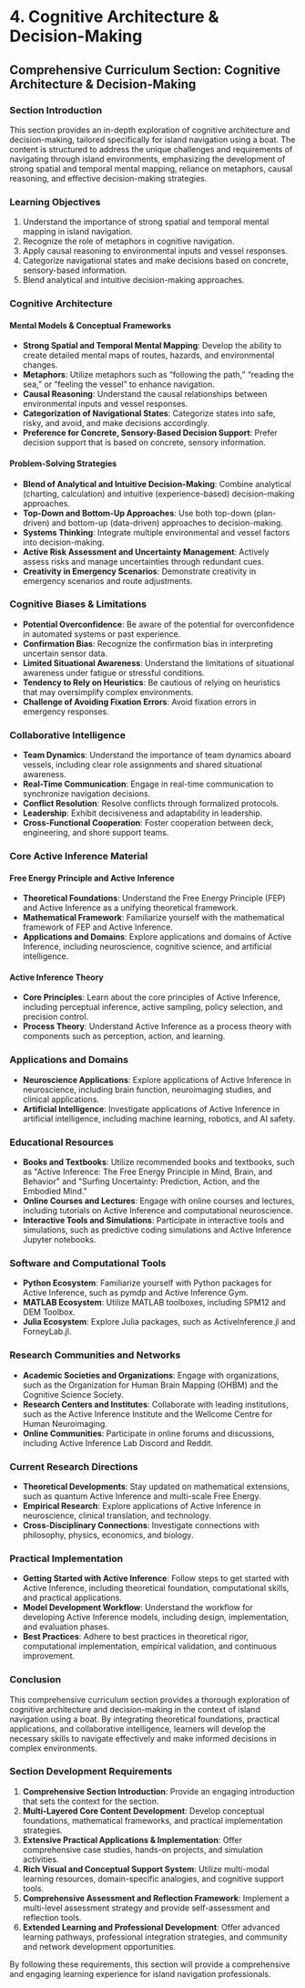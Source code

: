 # 4. Cognitive Architecture & Decision-Making

## Comprehensive Curriculum Section: Cognitive Architecture & Decision-Making

### Section Introduction

This section provides an in-depth exploration of cognitive architecture and decision-making, tailored specifically for island navigation using a boat. The content is structured to address the unique challenges and requirements of navigating through island environments, emphasizing the development of strong spatial and temporal mental mapping, reliance on metaphors, causal reasoning, and effective decision-making strategies.

### Learning Objectives

1. Understand the importance of strong spatial and temporal mental mapping in island navigation.
2. Recognize the role of metaphors in cognitive navigation.
3. Apply causal reasoning to environmental inputs and vessel responses.
4. Categorize navigational states and make decisions based on concrete, sensory-based information.
5. Blend analytical and intuitive decision-making approaches.

### Cognitive Architecture

#### Mental Models & Conceptual Frameworks

- **Strong Spatial and Temporal Mental Mapping**: Develop the ability to create detailed mental maps of routes, hazards, and environmental changes.
- **Metaphors**: Utilize metaphors such as “following the path,” “reading the sea,” or “feeling the vessel” to enhance navigation.
- **Causal Reasoning**: Understand the causal relationships between environmental inputs and vessel responses.
- **Categorization of Navigational States**: Categorize states into safe, risky, and avoid, and make decisions accordingly.
- **Preference for Concrete, Sensory-Based Decision Support**: Prefer decision support that is based on concrete, sensory information.

#### Problem-Solving Strategies

- **Blend of Analytical and Intuitive Decision-Making**: Combine analytical (charting, calculation) and intuitive (experience-based) decision-making approaches.
- **Top-Down and Bottom-Up Approaches**: Use both top-down (plan-driven) and bottom-up (data-driven) approaches to decision-making.
- **Systems Thinking**: Integrate multiple environmental and vessel factors into decision-making.
- **Active Risk Assessment and Uncertainty Management**: Actively assess risks and manage uncertainties through redundant cues.
- **Creativity in Emergency Scenarios**: Demonstrate creativity in emergency scenarios and route adjustments.

### Cognitive Biases & Limitations

- **Potential Overconfidence**: Be aware of the potential for overconfidence in automated systems or past experience.
- **Confirmation Bias**: Recognize the confirmation bias in interpreting uncertain sensor data.
- **Limited Situational Awareness**: Understand the limitations of situational awareness under fatigue or stressful conditions.
- **Tendency to Rely on Heuristics**: Be cautious of relying on heuristics that may oversimplify complex environments.
- **Challenge of Avoiding Fixation Errors**: Avoid fixation errors in emergency responses.

### Collaborative Intelligence

- **Team Dynamics**: Understand the importance of team dynamics aboard vessels, including clear role assignments and shared situational awareness.
- **Real-Time Communication**: Engage in real-time communication to synchronize navigation decisions.
- **Conflict Resolution**: Resolve conflicts through formalized protocols.
- **Leadership**: Exhibit decisiveness and adaptability in leadership.
- **Cross-Functional Cooperation**: Foster cooperation between deck, engineering, and shore support teams.

### Core Active Inference Material

#### Free Energy Principle and Active Inference

- **Theoretical Foundations**: Understand the Free Energy Principle (FEP) and Active Inference as a unifying theoretical framework.
- **Mathematical Framework**: Familiarize yourself with the mathematical framework of FEP and Active Inference.
- **Applications and Domains**: Explore applications and domains of Active Inference, including neuroscience, cognitive science, and artificial intelligence.

#### Active Inference Theory

- **Core Principles**: Learn about the core principles of Active Inference, including perceptual inference, active sampling, policy selection, and precision control.
- **Process Theory**: Understand Active Inference as a process theory with components such as perception, action, and learning.

### Applications and Domains

- **Neuroscience Applications**: Explore applications of Active Inference in neuroscience, including brain function, neuroimaging studies, and clinical applications.
- **Artificial Intelligence**: Investigate applications of Active Inference in artificial intelligence, including machine learning, robotics, and AI safety.

### Educational Resources

- **Books and Textbooks**: Utilize recommended books and textbooks, such as "Active Inference: The Free Energy Principle in Mind, Brain, and Behavior" and "Surfing Uncertainty: Prediction, Action, and the Embodied Mind."
- **Online Courses and Lectures**: Engage with online courses and lectures, including tutorials on Active Inference and computational neuroscience.
- **Interactive Tools and Simulations**: Participate in interactive tools and simulations, such as predictive coding simulations and Active Inference Jupyter notebooks.

### Software and Computational Tools

- **Python Ecosystem**: Familiarize yourself with Python packages for Active Inference, such as pymdp and Active Inference Gym.
- **MATLAB Ecosystem**: Utilize MATLAB toolboxes, including SPM12 and DEM Toolbox.
- **Julia Ecosystem**: Explore Julia packages, such as ActiveInference.jl and ForneyLab.jl.

### Research Communities and Networks

- **Academic Societies and Organizations**: Engage with organizations, such as the Organization for Human Brain Mapping (OHBM) and the Cognitive Science Society.
- **Research Centers and Institutes**: Collaborate with leading institutions, such as the Active Inference Institute and the Wellcome Centre for Human Neuroimaging.
- **Online Communities**: Participate in online forums and discussions, including Active Inference Lab Discord and Reddit.

### Current Research Directions

- **Theoretical Developments**: Stay updated on mathematical extensions, such as quantum Active Inference and multi-scale Free Energy.
- **Empirical Research**: Explore applications of Active Inference in neuroscience, clinical translation, and technology.
- **Cross-Disciplinary Connections**: Investigate connections with philosophy, physics, economics, and biology.

### Practical Implementation

- **Getting Started with Active Inference**: Follow steps to get started with Active Inference, including theoretical foundation, computational skills, and practical applications.
- **Model Development Workflow**: Understand the workflow for developing Active Inference models, including design, implementation, and evaluation phases.
- **Best Practices**: Adhere to best practices in theoretical rigor, computational implementation, empirical validation, and continuous improvement.

### Conclusion

This comprehensive curriculum section provides a thorough exploration of cognitive architecture and decision-making in the context of island navigation using a boat. By integrating theoretical foundations, practical applications, and collaborative intelligence, learners will develop the necessary skills to navigate effectively and make informed decisions in complex environments.

### Section Development Requirements

1. **Comprehensive Section Introduction**: Provide an engaging introduction that sets the context for the section.
2. **Multi-Layered Core Content Development**: Develop conceptual foundations, mathematical frameworks, and practical implementation strategies.
3. **Extensive Practical Applications & Implementation**: Offer comprehensive case studies, hands-on projects, and simulation activities.
4. **Rich Visual and Conceptual Support System**: Utilize multi-modal learning resources, domain-specific analogies, and cognitive support tools.
5. **Comprehensive Assessment and Reflection Framework**: Implement a multi-level assessment strategy and provide self-assessment and reflection tools.
6. **Extended Learning and Professional Development**: Offer advanced learning pathways, professional integration strategies, and community and network development opportunities.

By following these requirements, this section will provide a comprehensive and engaging learning experience for island navigation professionals.